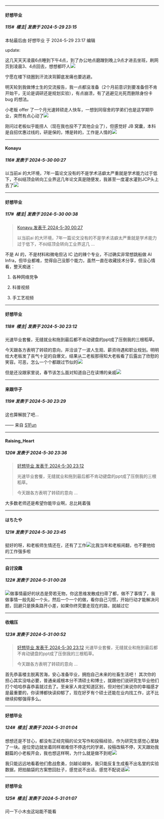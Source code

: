 ﻿
*****

####  好想毕业  
##### 115#         楼主| 发表于 2024-5-29 23:15

 本帖最后由 好想毕业 于 2024-5-29 23:17 编辑 

update:

这几天天天凌晨6点睡到下午4点，到了办公地点磨蹭到晚上9点才进去坐班，刷网页到凌晨3、4点回去，想想都吓人<img src="https://static.saraba1st.com/image/smiley/face2017/018.png" referrerpolicy="no-referrer">

宁愿在楼下绕圈到汗流浃背脚底发痛也要逃避。

明天轮到我做博士生的交流报告，我一点都没准备（2个月前意识到要准备但不肯开始干，无论是调研还是规划实验），有点崩溃，有了逃避见光死而删除身份卡 bug 的想法。

小老板 offer 了一个月光速转硕走人快车，一想到同宿舍的学弟们也是这学期毕业，突然有点心动了<img src="https://static.saraba1st.com/image/smiley/face2017/152.png" referrerpolicy="no-referrer">

刚问过老板似乎能捞人（现在我也投不了其他企业了），但感觉好 JB 窝囊，本科是自招优惠过线的，研是保的，博是转的，工作是人情的<img src="https://static.saraba1st.com/image/smiley/face2017/001.png" referrerpolicy="no-referrer">


*****

####  Konayu  
##### 116#       发表于 2024-5-30 00:27

以当前ai 的大环境，7年一篇论文没有的不是学术洁癖太严重就是学术能力过于低下，不纠结顶会转向工业界这几年论文真是随便发，我甚至一度灌水灌到JCP头上去了<img src="https://static.saraba1st.com/image/smiley/face2017/067.png" referrerpolicy="no-referrer">


*****

####  好想毕业  
##### 117#         楼主| 发表于 2024-5-30 00:38

<blockquote><a href="httphttps://bbs.saraba1st.com/2b/forum.php?mod=redirect&amp;goto=findpost&amp;pid=65050721&amp;ptid=2183788" target="_blank">Konayu 发表于 2024-5-30 00:27</a>

以当前ai 的大环境，7年一篇论文没有的不是学术洁癖太严重就是学术能力过于低下，不纠结顶会转向工业界这几 ...</blockquote>
不是 AI 的，不是材料和微电但沾 IC 边的辣个专业，不过确实非常想跳船做 AI Infra，但毕业都难，觉得自己没那个能力，虽然一直在收藏技术分享，但没心情看，整天痴迷：

1. 各种网络党争

2. 科普视频

3. 手工艺视频


*****

####  好想毕业  
##### 118#         楼主| 发表于 2024-5-30 23:12

光速毕业套餐，无缝就业和拖到最后都不肯动键盘的ppt成了压倒我的三根稻草。

今天跟各方表明了转硕的意向，并洽谈了一波人生观、薪资待遇和职业规划。明明给大老板发了丧气十足的自爆文，结果从二老板那得知大老板看了后露出了欣慰的笑容。可恶，怎么一个个都跟过节似的<img src="https://static.saraba1st.com/image/smiley/face2017/125.png" referrerpolicy="no-referrer">

但是还没跟家里说，春节该怎么面对知道自己在读博的亲戚<img src="https://static.saraba1st.com/image/smiley/face/115.gif" referrerpolicy="no-referrer">


*****

####  来跟华子  
##### 119#       发表于 2024-5-30 23:29

这也算解脱了吧…

—— 来自 [S1Fun](https://s1fun.koalcat.com)


*****

####  Raising_Heart  
##### 120#       发表于 2024-5-30 23:36

<blockquote><a href="httphttps://bbs.saraba1st.com/2b/forum.php?mod=redirect&amp;goto=findpost&amp;pid=65061042&amp;ptid=2183788" target="_blank">好想毕业 发表于 2024-5-30 23:12</a>

光速毕业套餐，无缝就业和拖到最后都不肯动键盘的ppt成了压倒我的三根稻草。

今天跟各方表明了转硕的意向 ...</blockquote>
大多数老师还是希望你能毕业啊，总比耗着强


*****

####  はちたや  
##### 121#       发表于 2024-5-30 23:45

挺好的呀，和老板师生情还在，还有了工作<img src="https://static.saraba1st.com/image/smiley/face2017/029.png" referrerpolicy="no-referrer">比我当年和老板闹翻，也不要他给的工作强多啦


*****

####  自讨没趣  
##### 122#       发表于 2024-5-31 00:28

<img src="https://static.saraba1st.com/image/smiley/face2017/029.png" referrerpolicy="no-referrer">做事情最好的状态是旁若无物，你这思维发散成扫帚了都，做不了事情了，我做事情一般先起一个头，然后一个一个的做，看你自己习惯，开始行动才能解决问题，回避只是换条路开小差，如果你终究要走现在的路，就越过它


*****

####  收缩压  
##### 123#       发表于 2024-5-31 00:52

<blockquote><a href="httphttps://bbs.saraba1st.com/2b/forum.php?mod=redirect&amp;goto=findpost&amp;pid=65061042&amp;ptid=2183788" target="_blank">好想毕业 发表于 2024-5-30 23:12</a>
光速毕业套餐，无缝就业和拖到最后都不肯动键盘的ppt成了压倒我的三根稻草。

今天跟各方表明了转硕的意向 ...</blockquote>
首先恭喜楼主脱离苦海，安心准备毕业，拥抱自己未来的社畜生活吧！
其次你的担心其实没啥必要，普通亲戚根本分不清硕士和博士，就跟他们说研究生毕业他们打个哈哈恭喜恭喜就过去了。至亲家人肯定知道区别，但对他们来说你的幸福感才是最重要的，你读博都快读抑郁了，现在好歹有个硕士还能在业内找工作，这不比继续抑郁强得多么。


*****

####  好想毕业  
##### 124#         楼主| 发表于 2024-5-31 01:04

想想还是不甘心，都没有正经完稿的论文写作和投稿经验，作为研究生感觉心里缺了一块。座位旁边就坐着同样艰难但不停迭代的学弟，投稿改稿不停，天天跟劝我翻篇的小老板开会，我也想这样啊，为什么就是做不到呢<img src="https://static.saraba1st.com/image/smiley/face2017/152.png" referrerpolicy="no-referrer">

我只能远远地看着他们愈战愈勇，剑越论越快，我只能反复生成看不出名堂的实验数据，把拍脑袋的方案憋回肚子，感觉说不出话，感觉不配说话<img src="https://static.saraba1st.com/image/smiley/face2017/152.png" referrerpolicy="no-referrer">


*****

####  好想毕业  
##### 125#         楼主| 发表于 2024-5-31 01:07

问一下小木虫这站能不能看

